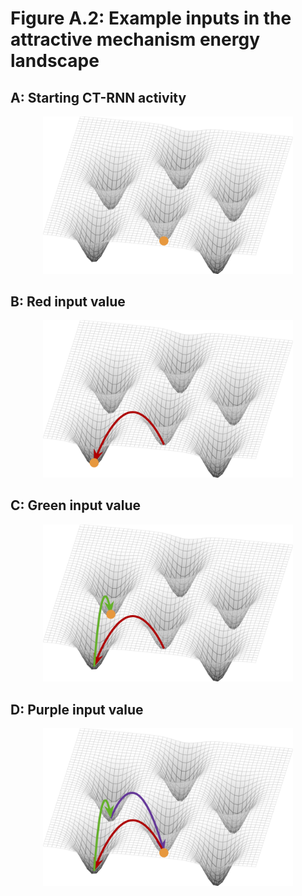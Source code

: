 # Figure A.2: Example inputs in the attractive mechanism energy landscape

## A: Starting CT-RNN activity

<div align="center">
<img src="https://github.com/keith-murray/tikz-thesis-figures/blob/main/Appendix%20A/Figure%20A.2/A/Figure_A_2_A.png" alt="starting_activity" width="400"></img>
</div>

## B: Red input value

<div align="center">
<img src="https://github.com/keith-murray/tikz-thesis-figures/blob/main/Appendix%20A/Figure%20A.2/B/Figure_A_2_B.png" alt="red_input" width="400"></img>
</div>

## C: Green input value

<div align="center">
<img src="https://github.com/keith-murray/tikz-thesis-figures/blob/main/Appendix%20A/Figure%20A.2/C/Figure_A_2_C.png" alt="green_input" width="400"></img>
</div>

## D: Purple input value

<div align="center">
<img src="https://github.com/keith-murray/tikz-thesis-figures/blob/main/Appendix%20A/Figure%20A.2/D/Figure_A_2_D.png" alt="purple_input" width="400"></img>
</div>